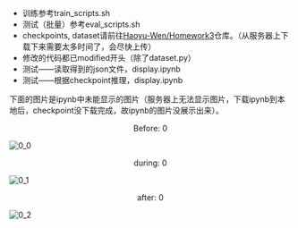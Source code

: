 - 训练参考train_scripts.sh
- 测试（批量）参考eval_scripts.sh
- checkpoints, dataset请前往[Haoyu-Wen/Homework3](https://github.com/Haoyu-Wen/Homework3)仓库。（从服务器上下载下来需要太多时间了，会尽快上传）
- 修改的代码都已modified开头（除了dataset.py）
- 测试——读取得到的json文件，display.ipynb
- 测试——根据checkpoint推理，display.ipynb

下面的图片是ipynb中未能显示的图片（服务器上无法显示图片，下载ipynb到本地后，checkpoint没下载完成，故ipynb的图片没展示出来）。

<center>Before: 0</center>

![0_0](https://navinvue.oss-cn-beijing.aliyuncs.com/202405192241054.png)

<center>during: 0</center>

![0_1](https://navinvue.oss-cn-beijing.aliyuncs.com/202405192242530.png)

<center>after: 0</center>

![0_2](https://navinvue.oss-cn-beijing.aliyuncs.com/202405192242158.png)
